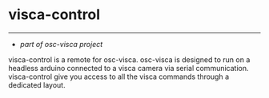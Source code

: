 # visca-control
---
* *part of osc-visca project*

visca-control is a remote for osc-visca.
osc-visca is designed to run on a headless arduino connected to a visca camera via serial communication.
visca-control give you access to all the visca commands through a dedicated layout. 